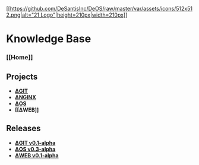 [[[https://github.com/DeSantisInc/DeOS/raw/master/var/assets/icons/512x512.png|alt="21 Logo"|height=210px|width=210px]]](https://www.desantisinc.com)

# Knowledge Base
### __[[Home]]__

## Projects
* __[ΔGIT](https://github.com/DeSantisInc/DeOS/wiki/DeGIT)__
* __[ΔNGINX](https://github.com/DeSantisInc/DeOS/wiki/DeNGINX)__
* __[ΔOS](https://github.com/DeSantisInc/DeOS/wiki/DeOS)__
* __[[ΔWEB]]__

## Releases
* __[ΔGIT v0.1-alpha](#)__
* __[ΔOS v0.3-alpha](https://github.com/DeSantisInc/DeOS/wiki/%CE%94OS-:-v0.3)__
* __[ΔWEB v0.1-alpha](#)__
